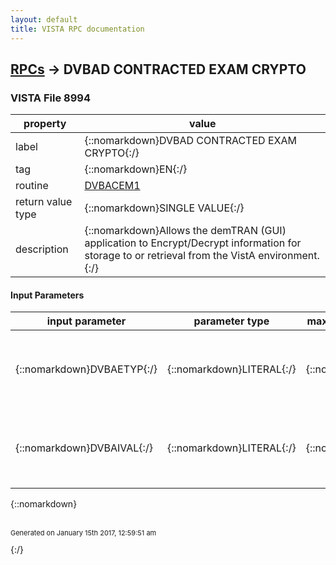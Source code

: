 ```yaml
---
layout: default
title: VISTA RPC documentation
---
```




## [RPCs](TableOfContent.md) &#8594; DVBAD CONTRACTED EXAM CRYPTO 



### VISTA File 8994 


 property | value 
--- | --- 
 label | {::nomarkdown}DVBAD CONTRACTED EXAM CRYPTO{:/}
 tag | {::nomarkdown}EN{:/}
 routine | [DVBACEM1](http://code.osehra.org/dox/Routine_DVBACEM1_source.html)
 return value type | {::nomarkdown}SINGLE VALUE{:/}
 description | {::nomarkdown}Allows the demTRAN (GUI) application to Encrypt/Decrypt information for storage to or retrieval from the VistA environment.{:/}

#### Input Parameters

| input parameter | parameter type | maximum data length | required | description | 
| --- | --- | --- | --- | --- | 
| {::nomarkdown}DVBAETYP{:/} | {::nomarkdown}LITERAL{:/} | {::nomarkdown}1{:/} | {::nomarkdown}true{:/} | {::nomarkdown}The type of cryptography action to execute: 1: Encryption or 2: Decryption.{:/} | 
| {::nomarkdown}DVBAIVAL{:/} | {::nomarkdown}LITERAL{:/} | {::nomarkdown}999{:/} | {::nomarkdown}true{:/} | {::nomarkdown}The single or '^' delimited string value(s) to perform the cryptography action on.{:/} | 

{::nomarkdown} <br/><br/><p style="font-size: 11px">Generated on January 15th 2017, 12:59:51 am</p>{:/}